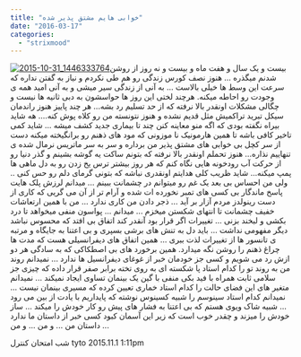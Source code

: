 ```yaml
---
title: "خوابی هایم مشتق پذیر شده"
date: "2016-03-17"
categories: 
  - "strixmood"
---
```


[![2015-10-31_1446333764](http://localhost/wp-content/uploads/2016/03/2015-10-31_1446333764-300x300.jpg)](http://localhost/wp-content/uploads/2016/03/2015-10-31_1446333764.jpg)بیست و یک سال و هفت ماه و بیست و نه روز از روشن شدنم میگذره ... هنوز نصف کورس زندگی رو هم طی نکردم و نیاز به گفتن نداره که سرعت این وسط ها خیلی بالاست ... به آنی از زندگی سیر میشی و به آنی امید همه ی وجودت رو احاطه میکنه. هرچند لختی این روز ها حواسشون به دبی ثانیه ها نیست و چگالی مشکلات اونقدر بالا نرفته که از حد تسلیم رد بشه... هر چند پاییز هنوز راندمان سیکل تبرید تراکمیش مثل قدیم نشده و هنوز نتونسته من رو کلاه پوش کنه.... هه شاید بیراه نگفته بودی که اگه منو معاینه کنن چند تا بیماری جدید کشف میشه ... شاید کمی تاخیر کافی باشه تا همین هارمونیک نا موزونی که مود های ذهنم رو برانگیخته میکنه دست از سر کچل بی خوابی های مشتق پذیر من برداره و سر به سر ماتریس نرمال شده ی تنهاییم نذاره... هنوز تحملم اونقدر بالا نرفته که بتونم ساکت یه گوشه بشینم و گذر دنیا رو از حرکت آب رودخونه هایی نگاه کنم که هر روز بیشتر ترس یخ زدن رو به دل ماهی ها پمپ میکنه... شاید ظریب کلی هدایتم اونقدری نباشه که بتونی گرمای دلم رو حس کنی .. ولی من احساس بی بعد یک غم رو میتوانم در چشمانت ببینم ... میدانم لرزش پلک هایت پاسخ ماندگار بی کسی های تمبر نخورده ات شده و آرام تر از آن می گریی که کاری از دست رینولدز مردم آزار بر آید ... ذجر دادن من کاری ندارد ... من با همین ارتعاشات خفیف چشمانت تا انتهای شکستن میخزم ... میدانم ... پواسون منفی میخواهد تا درد بکشی و لبخند بزنی ... تغییرات اگر قرار بود آنقدر کند اتفاق بی افتد که محسوس نباشد دیگر مفهومی نداشت ... باید دل به تنش های برشی بسپری و بی اعتنا به جایگاه و مرتبه ی تانسور ها از تغییرات لذت ببری ... همین اتفاق های دیفرانسیلی هست که مدت ها چراغ ذهنم را روشن نگه میدارد. همین برخورد های بی اصطکاکی که به سادگی هر دو ازش رد می شویم و کسی جز خودمان خبر از غوغای دیفرانسیل ها ندارد ... نمیدانم روند من به روند تو را کدام استاد پا شکسته ای به روی تخته برابر صفر قرار داده که چیزی جز سلامی ثابت همراه با فید بکی منفی با گین یک بینمان تساوی ایجاد نمیکند ... نمیدانم متغیر های این فضای حالت را کدام استاد خماری تعیین کرده که مسیری بینمان نیست ... نمیدانم کدام استاد سینوسم را شبیه کسینوس نوشته که پایداریم با یادت از بین می رود ... شبیه شاک ویوی هستم که بی اعتنا به فشار های پیش رو کار خودش را میکند ... ساز خودش را میزند و چقدر خوب است که زیر این آسمان کبود کسی خبر از داستان ما ندارد ... داستان من ... و من ... و من

شب امتحان کنترل tyto 2015.11.1 1:11pm
